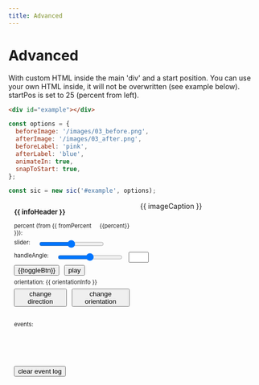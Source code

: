 ```yaml
---
title: Advanced
---
```


<script setup>
import { onMounted, ref, reactive, useTemplateRef } from 'vue';
import SlickImageCompare from 'slick-image-compare';

import SwitchButtons from '../Components/SwitchButtons.vue';
import SwitchContent from '../Components/SwitchContent.vue';

import beforeImage from '../images/03_before.png';
import afterImage from '/images/03_after.png';

const texts = {
  info: ['"before" image is shown', '"after" image is shown'],
  caption: ['pink shoes', 'blue shoes'],
  button: ['Show before', 'Show after']
};

let eventInfoBox = useTemplateRef('eventInfoBox');

let isSlide = false;
// let smooth = false;
// let smoothTime = 500;
// let smoothTo;

let sic;
let infoHeader = ref();
let orientationInfo = ref();
let smoothValue = ref(0);
let handleAngle = ref(0);
let fromPercent = ref('left');
let percent = ref(0);
let imageCaption = ref('');
let toggleBtn = ref(texts.button[0]);
let rangeBtn = ref(0);

// let horizontal = ref(true);

let eventInfoObj = [];
let eventInfo = ref([]);
let eventCount = ref(0);

const slide = (e) => {
  sic.goto(e.target.value, smoothValue);
}
// const down = () => {
//   clearTimeout(smoothTo);
//   isSlide = true;
// };
// const up = () => {
//   smoothTo = setTimeout(() => {
//     clearTimeout(smoothTo);
//     isSlide = false;
//   }, smoothTime);
// };

const changeOrientationInfo = () => {
  orientationInfo.value = sic._horizontal
    ? sic._ltr
      ? 'LEFT - RIGHT'
      : 'RIGHT - LEFT'
    : sic._ltr
      ? 'TOP - BOTTOM'
      : 'BOTTOM - TOP';
};

const play = () => {
  sic.play(50, 3, 2000);
};

const clearEventLog = () => {
  eventInfoObj = [];
  eventInfo.value = [];
  eventCount.value = 0;
};

const toggleBeforeAfter = () => {
  sic.toggleView();
};

const changeDirection = () => {
  sic.changeDirection();
  changeOrientationInfo();
};

const changeOrientation = () => {
  sic.changeOrientation();
  fromPercent.value = sic._horizontal ? 'left' : 'top';
  changeOrientationInfo();
};

const setHandleAngle = (evt) => {
  handleAngle.value = +evt.target.value;
  sic.setAngle(handleAngle.value);
};

const addEventInfo = (evt) => {
  const name = evt.type;
  eventCount.value ++;
  eventInfoObj.push({ name, count: eventCount.value });
  eventInfo.value = eventInfoObj;

  setTimeout(() => {
    eventInfoBox.value.scrollTop = eventInfoBox.value.scrollHeight;
  }, 0);
};

const options = {
  beforeImage,
  afterImage,
  beforeLabel: 'pink',
  afterLabel: 'blue',
  animateIn: true,
  snapToStart: true,
  init(e) {
    fromPercent.value = e.detail.horizontal ? 'left' : 'top';
    const which = e.detail.afterShown ? 1 : 0;
    infoHeader.value = texts.info[which];
    imageCaption.value = texts.caption[which];
    changeOrientationInfo();
  },
};

onMounted(() => {
  sic = new SlickImageCompare('#example', options);

  sic.allowedEvents.forEach((evt) => {
    if ('update' === evt || 'drag' === evt) return;
    sic.addEventListener(evt, addEventInfo);
  });

  // events
  sic.addEventListener('viewchange', (e) => {
    const afterShown = e.detail.afterShown;
    toggleBtn.value = texts.button[(afterShown ? 0 : 1)];
  });

  sic.addEventListener('update', (e) => {
    let p = Math.round(e.detail.percent * 100) / 100;
    if (!isSlide) rangeBtn.value = p;
    percent.value = `${p}%`;
  });

  sic.addEventListener('beforeshown', (e) => {
    // console.log('beforeshown');
    infoHeader.value = texts.info[0];
    imageCaption.value = texts.caption[0];
  });

  sic.addEventListener('aftershown', (e) => {
    // console.log('aftershown');
    infoHeader.value = texts.info[1];
    imageCaption.value = texts.caption[1];
  });

});

</script>

# Advanced

With custom HTML inside the main 'div' and a start position.
You can use your own HTML inside, it will not be overwritten (see example below).
startPos is set to 25 (percent from left).

```html
<div id="example"></div>
```

```js
const options = {
  beforeImage: '/images/03_before.png',
  afterImage: '/images/03_after.png',
  beforeLabel: 'pink',
  afterLabel: 'blue',
  animateIn: true,
  snapToStart: true,
};

const sic = new sic('#example', options);
```

<div class="grid">
  <div>
    <div class="panel">
      <h3>{{ infoHeader }}</h3>
      <div class="panel-line">
        <div class="label">
          percent (from {{ fromPercent }}):
        </div>
        <span id="adv-percent">{{percent}}</span>
      </div>
      <div class="panel-line">
        <div class="label">slider:</div>
        <input
          @mousedown="down"
          @mouseup="up"
          @touchstart="down"
          @touchend="up"
          @input="slide"
          type="range" step="0.5" min="0" max="100" :value="rangeBtn">
        <!-- <input
          id="adv-smooth"
          type="checkbox"
          :value="smoothValue"
          :checked="smoothValue"
          @input="(e) => smoothValue = (e.target.checked) ? 1 : 0"
        /> -->
        <!-- <label for="adv-smooth">smooth</label> -->
      </div>
      <div class="panel-line">
        <div class="label">handleAngle:</div>
        <input @input="setHandleAngle" type="range" step="1" min="-15" max="15" :value="handleAngle">
        <input type="text" id="adv-handle-angle-value" readonly="" style="width: 40px" :value="handleAngle">
      </div>
      <div class="panel-line">
        <button @click="toggleBeforeAfter" class="switch">{{toggleBtn}}</button>
        <button @click="play" class="switch">play</button>
      </div>
      <div class="panel-line">
        orientation: {{ orientationInfo }}
      </div>
      <div class="panel-line grid">
        <button @click="changeDirection" class="switch">change direction</button>
        <button @click="changeOrientation" class="switch">change orientation</button>
      </div>
    </div>
    <div class="panel">
      events:
      <div id="adv-events" ref="eventInfoBox" class="small">
        <template v-if="eventCount > 0">
          <div v-for="(event, index) in eventInfo" :key="index">
            <span>{{ event.count }}.</span> {{ event.name }}
          </div>
        </template>
      </div>
      <button @click="clearEventLog" class="switch">clear event log</button>
    </div>
  </div>

  <div>
    <div id="example"></div>
    <div class="image-caption">{{ imageCaption }}</div>
  </div>

</div>

<style scoped>
.grid {
  display: grid;
  grid-template-columns: 50% 50%;
  grid-template-rows: 1fr;
  gap: 0px 10px;
  grid-template-areas:
    ". .";
}
.panel {
  padding: 1em;
  background-color: var(--vp-code-block-bg);
  font-size: 0.8em;
}
.panel h3 {
  margin-top: 0;
}
.panel-line {
  width: 100%;
  display: inline-flex;
  flex-flow: row nowrap;
  margin-bottom: 0.5em;
  gap: 0px 10px;
}

.panel-line .label {
  padding-right: 0.5em;
}
#adv-events {
  font-size: 0.8em;
  width: 100%;
  line-height: 1em;
  height: 8em;
  overflow-y: scroll;
  background: rgba(255, 255, 255, 0.1);
  margin-bottom: 0.5em;
}
#adv-events span {
  display: inline-block;
  background: #213f92;
  color: #fff;
  padding: 0 0.5em;
  margin: 0.25em 0.25em 0.5em 0;
  line-height: 1.4em;
}
#adv-events div:nth-child(2n) {
  background-color: rgba(0, 0, 0, 0.1);
}
.dark #adv-events div:nth-child(2n) {
  background-color: rgba(255, 255, 255, 0.1);
}
</style>
